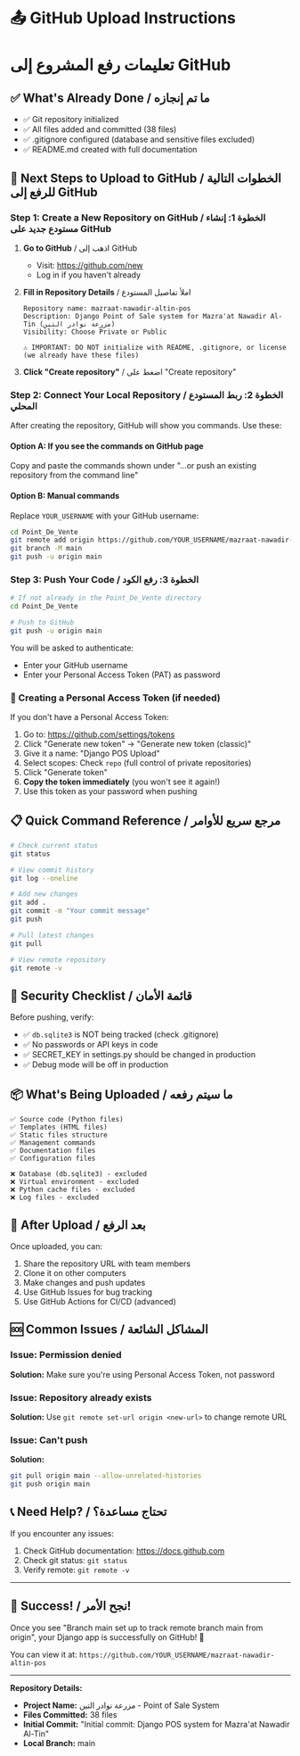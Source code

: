 # 📤 GitHub Upload Instructions
# تعليمات رفع المشروع إلى GitHub

## ✅ What's Already Done / ما تم إنجازه

- ✅ Git repository initialized
- ✅ All files added and committed (38 files)
- ✅ .gitignore configured (database and sensitive files excluded)
- ✅ README.md created with full documentation

## 🚀 Next Steps to Upload to GitHub / الخطوات التالية للرفع إلى GitHub

### Step 1: Create a New Repository on GitHub / الخطوة 1: إنشاء مستودع جديد على GitHub

1. **Go to GitHub** / اذهب إلى GitHub
   - Visit: https://github.com/new
   - Log in if you haven't already

2. **Fill in Repository Details** / املأ تفاصيل المستودع
   ```
   Repository name: mazraat-nawadir-altin-pos
   Description: Django Point of Sale system for Mazra'at Nawadir Al-Tin (مزرعة نوادر التين)
   Visibility: Choose Private or Public
   
   ⚠️ IMPORTANT: DO NOT initialize with README, .gitignore, or license
   (we already have these files)
   ```

3. **Click "Create repository"** / اضغط على "Create repository"

### Step 2: Connect Your Local Repository / الخطوة 2: ربط المستودع المحلي

After creating the repository, GitHub will show you commands. Use these:

#### Option A: If you see the commands on GitHub page

Copy and paste the commands shown under "…or push an existing repository from the command line"

#### Option B: Manual commands

Replace `YOUR_USERNAME` with your GitHub username:

```bash
cd Point_De_Vente
git remote add origin https://github.com/YOUR_USERNAME/mazraat-nawadir-altin-pos.git
git branch -M main
git push -u origin main
```

### Step 3: Push Your Code / الخطوة 3: رفع الكود

```bash
# If not already in the Point_De_Vente directory
cd Point_De_Vente

# Push to GitHub
git push -u origin main
```

You will be asked to authenticate:
- Enter your GitHub username
- Enter your Personal Access Token (PAT) as password

### 🔑 Creating a Personal Access Token (if needed)

If you don't have a Personal Access Token:

1. Go to: https://github.com/settings/tokens
2. Click "Generate new token" → "Generate new token (classic)"
3. Give it a name: "Django POS Upload"
4. Select scopes: Check `repo` (full control of private repositories)
5. Click "Generate token"
6. **Copy the token immediately** (you won't see it again!)
7. Use this token as your password when pushing

## 📋 Quick Command Reference / مرجع سريع للأوامر

```bash
# Check current status
git status

# View commit history
git log --oneline

# Add new changes
git add .
git commit -m "Your commit message"
git push

# Pull latest changes
git pull

# View remote repository
git remote -v
```

## 🔐 Security Checklist / قائمة الأمان

Before pushing, verify:
- ✅ `db.sqlite3` is NOT being tracked (check .gitignore)
- ✅ No passwords or API keys in code
- ✅ SECRET_KEY in settings.py should be changed in production
- ✅ Debug mode will be off in production

## 📦 What's Being Uploaded / ما سيتم رفعه

```
✅ Source code (Python files)
✅ Templates (HTML files)
✅ Static files structure
✅ Management commands
✅ Documentation files
✅ Configuration files

❌ Database (db.sqlite3) - excluded
❌ Virtual environment - excluded
❌ Python cache files - excluded
❌ Log files - excluded
```

## 🎯 After Upload / بعد الرفع

Once uploaded, you can:
1. Share the repository URL with team members
2. Clone it on other computers
3. Make changes and push updates
4. Use GitHub Issues for bug tracking
5. Use GitHub Actions for CI/CD (advanced)

## 🆘 Common Issues / المشاكل الشائعة

### Issue: Permission denied
**Solution:** Make sure you're using Personal Access Token, not password

### Issue: Repository already exists
**Solution:** Use `git remote set-url origin <new-url>` to change remote URL

### Issue: Can't push
**Solution:** 
```bash
git pull origin main --allow-unrelated-histories
git push origin main
```

## 📞 Need Help? / تحتاج مساعدة؟

If you encounter any issues:
1. Check GitHub documentation: https://docs.github.com
2. Check git status: `git status`
3. Verify remote: `git remote -v`

---

## 🎉 Success! / نجح الأمر!

Once you see "Branch main set up to track remote branch main from origin", your Django app is successfully on GitHub! 🎊

You can view it at: `https://github.com/YOUR_USERNAME/mazraat-nawadir-altin-pos`

---

**Repository Details:**
- **Project Name:** مزرعة نوادر التين - Point of Sale System
- **Files Committed:** 38 files
- **Initial Commit:** "Initial commit: Django POS system for Mazra'at Nawadir Al-Tin"
- **Local Branch:** main
